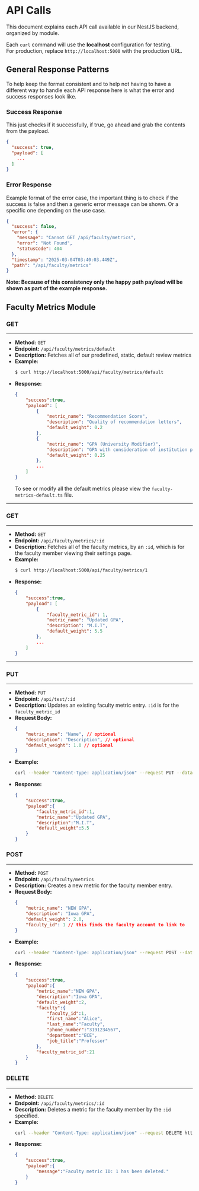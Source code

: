# API Calls

This document explains each API call available in our NestJS backend, organized by module.

Each `curl` command will use the **localhost** configuration for testing.  
For production, replace `http://localhost:5000` with the production URL.


## General Response Patterns

To help keep the format consistent and to help not having to have a different way to handle each API response here is what the error and success responses look like.

### Success Response

This just checks if it successfully, if true, go ahead and grab the contents from the payload.

```json
{
  "success": true,
  "payload": [
    ...
  ]
}
```

### Error Response

Example format of the error case, the important thing is to check if the success is false and then a generic error message can be shown. Or a specific one depending on the use case.

```json
{
  "success": false,
  "error": {
    "message": "Cannot GET /api/faculty/metrics",
    "error": "Not Found",
    "statusCode": 404
  },
  "timestamp": "2025-03-04T03:40:03.449Z",
  "path": "/api/faculty/metrics"
}
```

**Note: Because of this consistency only the happy path payload will be shown as part of the example response.**

## Faculty Metrics Module

### GET
---
- **Method:** `GET`
- **Endpoint:** `/api/faculty/metrics/default`
- **Description:** Fetches all of our predefined, static, default review metrics
- **Example:**
    ```sh
    $ curl http://localhost:5000/api/faculty/metrics/default
    ```
- **Response:**
    ```json
    {
        "success":true,
        "payload": [
            {
                "metric_name": "Recommendation Score",
                "description": "Quality of recommendation letters",
                "default_weight": 0.2
            },
            {
                "metric_name": "GPA (University Modifier)",
                "description": "GPA with consideration of institution prestige",
                "default_weight": 0.25
            },
            ...
        ] 
    }
    ```
    To see or modify all the default metrics please view the `faculty-metrics-default.ts` file. 
---

### GET
---
- **Method:** `GET`
- **Endpoint:** `/api/faculty/metrics/:id`
- **Description:** Fetches all of the faculty metrics, by an `:id`, which is for the faculty member viewing their settings page.
- **Example:**
    ```sh
    $ curl http://localhost:5000/api/faculty/metrics/1
    ```
- **Response:**
    ```json
    {
        "success":true,
        "payload": [
            {
                "faculty_metric_id": 1,
                "metric_name": "Updated GPA",
                "description": "M.I.T",
                "default_weight": 5.5
            },
            ...
        ] 
    }
    ```
---

### PUT
---
- **Method:** `PUT`
- **Endpoint:** `/api/test/:id`
- **Description:** Updates an existing faculty metric entry. `:id` is for the `faculty_metric_id`
- **Request Body:**
    ```json
    {  
        "metric_name": "Name", // optional
        "description": "Description", // optional
        "default_weight": 1.0 // optional
    }
    ```
- **Example:**
    ```sh
    curl --header "Content-Type: application/json" --request PUT --data "{ \"metric_name\": \"Updated GPA\", \"default_weight\": 5.5 }" http://localhost:5000/api/faculty/metrics/1
    ```
- **Response:**
    ```json
    {
        "success":true,
        "payload":{
            "faculty_metric_id":1,
            "metric_name":"Updated GPA",
            "description":"M.I.T",
            "default_weight":5.5
        }
    }
    ```

### POST
---
- **Method:** `POST`
- **Endpoint:** `/api/faculty/metrics`
- **Description:** Creates a new metric for the faculty member entry.
- **Request Body:**
    ```json
    { 
        "metric_name": "NEW GPA", 
        "description": "Iowa GPA", 
        "default_weight": 2.0, 
        "faculty_id": 1 // this finds the faculty account to link to
    }
    ```
- **Example:**
    ```sh
    curl --header "Content-Type: application/json" --request POST --data "{ \"metric_name\": \"NEW GPA\", \"description\": \"Iowa GPA\", \"default_weight\": 2.0, \"faculty_id\": 1 }" http://localhost:5000/api/faculty/metrics
    ```
- **Response:**
    ```json
    {
        "success":true,
        "payload":{
            "metric_name":"NEW GPA",
            "description":"Iowa GPA",
            "default_weight":2,
            "faculty":{
                "faculty_id":1,
                "first_name":"Alice",
                "last_name":"Faculty",
                "phone_number":"3191234567",
                "department":"ECE",
                "job_title":"Professor"
            },
            "faculty_metric_id":21
        }
    }
    ```

### DELETE
---
- **Method:** `DELETE`
- **Endpoint:** `/api/faculty/metrics/:id`
- **Description:** Deletes a metric for the faculty member by the `:id` specified.
- **Example:**
    ```sh
    curl --header "Content-Type: application/json" --request DELETE http://localhost:5000/api/faculty/metrics/1
    ```
- **Response:**
    ```json
    {
        "success":true,
        "payload":{
            "message":"Faculty metric ID: 1 has been deleted."
        }
    }
    ```
